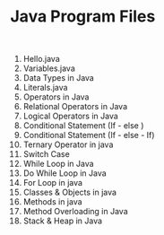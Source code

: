 <h1>Java Program Files</h1>
<br>
<ol>
  <li>Hello.java</li>
  <li>Variables.java</li>
  <li>Data Types in Java</li>
  <li>Literals.java</li>
  <li>Operators in Java</li>
  <li>Relational Operators in Java</li>
  <li>Logical Operators in Java</li>
  <li>Conditional Statement (If - else )</li>
  <li>Conditional Statement (If - else - If)</li>
  <li>Ternary Operator in java</li>
  <li>Switch Case</li>
  <li>While Loop in Java</li>
  <li>Do While Loop in Java</li>
  <li>For Loop in java</li>
  <li>Classes & Objects in java</li>
  <li>Methods in java</li>
  <li>Method Overloading in Java</li>
  <li>Stack & Heap in Java</li>
</ol>
